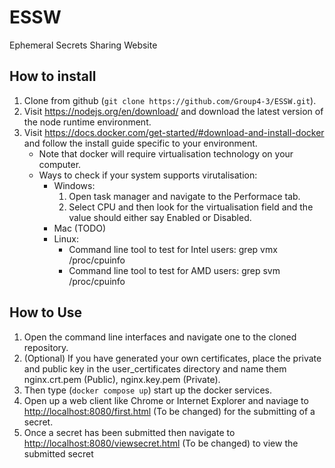 # ESSW
Ephemeral Secrets Sharing Website

## How to install

1. Clone from github (`git clone https://github.com/Group4-3/ESSW.git`).
2. Visit <https://nodejs.org/en/download/> and download the latest version of the node runtime environment.
2. Visit <https://docs.docker.com/get-started/#download-and-install-docker> and follow the install guide specific to your environment.
	- Note that docker will require virtualisation technology on your computer.
	- Ways to check if your system supports virutalisation:
		- Windows:
			1. Open task manager and navigate to the Performace tab.
			2. Select CPU and then look for the virtualisation field and the value should either say Enabled or Disabled.
		- Mac (TODO)
		- Linux:
			- Command line tool to test for Intel users: grep vmx /proc/cpuinfo
			- Command line tool to test for AMD users: grep svm /proc/cpuinfo
## How to Use

1. Open the command line interfaces and navigate one to the cloned repository.
2. (Optional) If you have generated your own certificates, place the private and public key in the user_certificates directory and name them nginx.crt.pem (Public), nginx.key.pem (Private).
3. Then type (`docker compose up`) start up the docker services.
4. Open up a web client like Chrome or Internet Explorer and naviage to <http://localhost:8080/first.html> (To be changed) for the submitting of a secret.
5. Once a secret has been submitted then navigate to <http://localhost:8080/viewsecret.html> (To be changed) to view the submitted secret